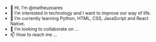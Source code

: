 - 👋 Hi, I’m @matheuzoares
- 👀 I’m interested in technology and I want to improve our way of life.
- 🌱 I’m currently learning Python, HTML, CSS, JavaScript and React Native.
- 💞️ I’m looking to collaborate on ...
- 📫 How to reach me ...

<!---
matheuzoares/matheuzoares is a ✨ special ✨ repository because its `README.md` (this file) appears on your GitHub profile.
You can click the Preview link to take a look at your changes.
--->
